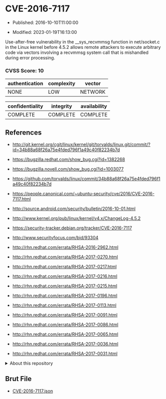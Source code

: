 # CVE-2016-7117

- Published: 2016-10-10T11:00:00

- Modified: 2023-01-19T16:13:00

Use-after-free vulnerability in the __sys_recvmmsg function in net/socket.c in the Linux kernel before 4.5.2 allows remote attackers to execute arbitrary code via vectors involving a recvmmsg system call that is mishandled during error processing.

### CVSS Score: **10**

| authentication | complexity | vector |
| --- | --- | --- |
| NONE | LOW | NETWORK |

| confidentiality | integrity | availability |
| --- | --- | --- |
| COMPLETE | COMPLETE | COMPLETE |

## References

* http://git.kernel.org/cgit/linux/kernel/git/torvalds/linux.git/commit/?id=34b88a68f26a75e4fded796f1a49c40f82234b7d

* https://bugzilla.redhat.com/show_bug.cgi?id=1382268

* https://bugzilla.novell.com/show_bug.cgi?id=1003077

* https://github.com/torvalds/linux/commit/34b88a68f26a75e4fded796f1a49c40f82234b7d

* https://people.canonical.com/~ubuntu-security/cve/2016/CVE-2016-7117.html

* http://source.android.com/security/bulletin/2016-10-01.html

* http://www.kernel.org/pub/linux/kernel/v4.x/ChangeLog-4.5.2

* https://security-tracker.debian.org/tracker/CVE-2016-7117

* http://www.securityfocus.com/bid/93304

* http://rhn.redhat.com/errata/RHSA-2016-2962.html

* http://rhn.redhat.com/errata/RHSA-2017-0270.html

* http://rhn.redhat.com/errata/RHSA-2017-0217.html

* http://rhn.redhat.com/errata/RHSA-2017-0216.html

* http://rhn.redhat.com/errata/RHSA-2017-0215.html

* http://rhn.redhat.com/errata/RHSA-2017-0196.html

* http://rhn.redhat.com/errata/RHSA-2017-0113.html

* http://rhn.redhat.com/errata/RHSA-2017-0091.html

* http://rhn.redhat.com/errata/RHSA-2017-0086.html

* http://rhn.redhat.com/errata/RHSA-2017-0065.html

* http://rhn.redhat.com/errata/RHSA-2017-0036.html

* http://rhn.redhat.com/errata/RHSA-2017-0031.html

<details>
<summary>About this repository</summary> 

  This repository is part of the project [Live Hack CVE](https://github.com/Live-Hack-CVE). Main website can be found [www.live-hack.org](https://www.live-hack.org) 
  
  Made by [Sn0wAlice](https://github.com/Sn0wAlice) for the people that care about security and need to have a feed of the latest CVEs. Hope you enjoy it, don't forget to star the repo and follow me on [Twitter](https://twitter.com/Sn0wAlice) and [Github](https://github.com/Sn0wAlice). And that is my [personnal website](https://www.alice-snow.me/)

  - [Home Page](https://github.com/Live-Hack-CVE)
  - [Framework](https://github.com/Live-Hack-CVE/cve-framework)
  - [CVE database](https://github.com/Live-Hack-CVE/full_database)
  - [Changelog](https://github.com/Live-Hack-CVE/Changelog)
</details>

## Brut File

* [CVE-2016-7117.json](https://raw.githubusercontent.com/Live-Hack-CVE/full_database/main/cves/2016/CVE-2016-7117.json)

